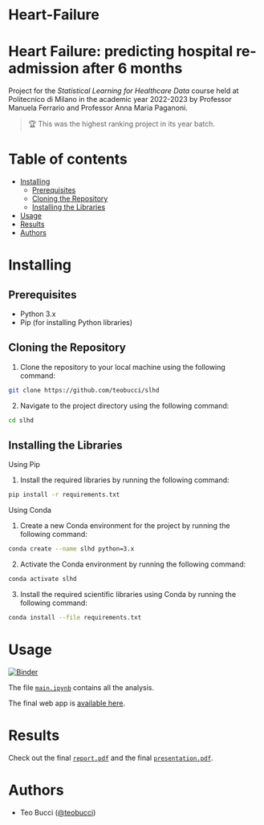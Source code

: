 # Heart-Failure
<!-- omit from toc -->
# Heart Failure: predicting hospital re-admission after 6 months

Project for the _Statistical Learning for Healthcare Data_ course held at Politecnico di Milano in the academic year 2022-2023 by Professor Manuela Ferrario and Professor Anna Maria Paganoni.

> 🏆 This was the highest ranking project in its year batch.

<!-- omit from toc -->
# Table of contents

- [Installing](#installing)
  - [Prerequisites](#prerequisites)
  - [Cloning the Repository](#cloning-the-repository)
  - [Installing the Libraries](#installing-the-libraries)
- [Usage](#usage)
- [Results](#results)
- [Authors](#authors)


# Installing

## Prerequisites

- Python 3.x
- Pip (for installing Python libraries)

## Cloning the Repository

1. Clone the repository to your local machine using the following command:
```bash
git clone https://github.com/teobucci/slhd
```

2. Navigate to the project directory using the following command:
```bash
cd slhd
```

## Installing the Libraries

Using Pip

1. Install the required libraries by running the following command:
```bash
pip install -r requirements.txt
```

Using Conda

1. Create a new Conda environment for the project by running the following command:
```bash
conda create --name slhd python=3.x
```

2. Activate the Conda environment by running the following command:
```bash
conda activate slhd
```

3. Install the required scientific libraries using Conda by running the following command:
```bash
conda install --file requirements.txt
```

# Usage

[![Binder](https://mybinder.org/badge_logo.svg)](https://mybinder.org/v2/gh/teobucci/slhd/HEAD?labpath=main.ipynb)

The file [`main.ipynb`](./main.ipynb) contains all the analysis.

The final web app is [available here](https://teobucci-slhd-app-3iahgf.streamlit.app/).

# Results

Check out the final [`report.pdf`](./report/report.pdf) and the final [`presentation.pdf`](./presentation/presentation.pdf).

# Authors

- Teo Bucci ([@teobucci](https://github.com/teobucci))
